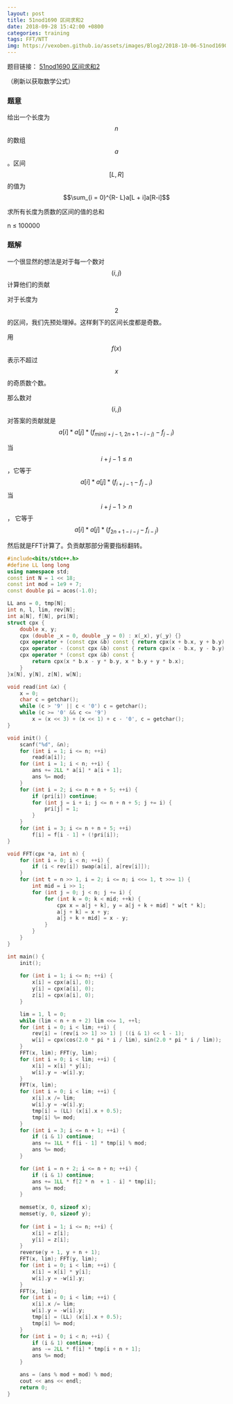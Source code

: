 ```yaml
---
layout: post
title: 51nod1690 区间求和2
date: 2018-09-28 15:42:00 +0800
categories: training
tags: FFT/NTT
img: https://vexoben.github.io/assets/images/Blog2/2018-10-06-51nod1690-区间求和2.png
---
```


题目链接： [51nod1690 区间求和2][1]

（刷新以获取数学公式）

### **题意**

给出一个长度为$$n$$的数组$$a$$。区间$$[L,R]$$的值为 $$\sum_{i = 0}^{R- L}a[L + i]a[R-i]$$

求所有长度为质数的区间的值的总和

n ≤ 100000

### **题解**

一个很显然的想法是对于每一个数对$$(i, j)$$计算他们的贡献

对于长度为$$2$$的区间，我们先预处理掉。这样剩下的区间长度都是奇数。

用$$f(x)$$表示不超过$$x$$的奇质数个数。

那么数对$$(i,j)$$对答案的贡献就是 $$a[i]*a[j]*(f_{min(i + j - 1,\ 2n + 1 - i - j)} -f_{j - i})$$

当$$i + j - 1 ≤ n$$，它等于$$a[i] * a[j] * (f_{i + j - 1} - f_{j - i})$$
当$$i + j - 1 > n$$， 它等于$$a[i] * a[j] * (f_{2n + 1 - i - j} - f_{i - j})$$

然后就是FFT计算了。负贡献那部分需要指标翻转。

```cpp
#include<bits/stdc++.h>
#define LL long long
using namespace std;
const int N = 1 << 18;
const int mod = 1e9 + 7;
const double pi = acos(-1.0);

LL ans = 0, tmp[N];
int n, l, lim, rev[N];
int a[N], f[N], pri[N];
struct cpx {
	double x, y;
	cpx (double _x = 0, double _y = 0) : x(_x), y(_y) {}
	cpx operator + (const cpx &b) const { return cpx(x + b.x, y + b.y); }
	cpx operator - (const cpx &b) const { return cpx(x - b.x, y - b.y); }
	cpx operator * (const cpx &b) const {
		return cpx(x * b.x - y * b.y, x * b.y + y * b.x);
	}
}x[N], y[N], z[N], w[N];

void read(int &x) {
	x = 0;
	char c = getchar();
	while (c > '9' || c < '0') c = getchar();
	while (c >= '0' && c <= '9')
		x = (x << 3) + (x << 1) + c - '0', c = getchar();
}

void init() {
	scanf("%d", &n);
	for (int i = 1; i <= n; ++i)
		read(a[i]);
	for (int i = 1; i < n; ++i) {
		ans += 2LL * a[i] * a[i + 1];
		ans %= mod;
	}
	for (int i = 2; i <= n + n + 5; ++i) {
		if (pri[i]) continue;
		for (int j = i + i; j <= n + n + 5; j += i) {
			pri[j] = 1;
		}
	}
	for (int i = 3; i <= n + n + 5; ++i)
		f[i] = f[i - 1] + (!pri[i]);
}

void FFT(cpx *a, int n) {
	for (int i = 0; i < n; ++i) {
		if (i < rev[i]) swap(a[i], a[rev[i]]);
	}
	for (int t = n >> 1, i = 2; i <= n; i <<= 1, t >>= 1) {
		int mid = i >> 1;
		for (int j = 0; j < n; j += i) {
			for (int k = 0; k < mid; ++k) {
				cpx x = a[j + k], y = a[j + k + mid] * w[t * k];
				a[j + k] = x + y;
				a[j + k + mid] = x - y;
			}
		}
	}
}

int main() {
	init();
	
	for (int i = 1; i <= n; ++i) {
		x[i] = cpx(a[i], 0);
		y[i] = cpx(a[i], 0);
		z[i] = cpx(a[i], 0);
	}

	lim = 1, l = 0;
	while (lim < n + n + 2) lim <<= 1, ++l;
	for (int i = 0; i < lim; ++i) {
		rev[i] = (rev[i >> 1] >> 1) | ((i & 1) << l - 1);
		w[i] = cpx(cos(2.0 * pi * i / lim), sin(2.0 * pi * i / lim));
	}
	FFT(x, lim); FFT(y, lim); 	
	for (int i = 0; i < lim; ++i) {
		x[i] = x[i] * y[i];
		w[i].y = -w[i].y;
	}
	FFT(x, lim);
	for (int i = 0; i < lim; ++i) {
		x[i].x /= lim;
		w[i].y = -w[i].y;
		tmp[i] = (LL) (x[i].x + 0.5);
		tmp[i] %= mod;
	}
	for (int i = 3; i <= n + 1; ++i) {
		if (i & 1) continue;
		ans += 1LL * f[i - 1] * tmp[i] % mod;
		ans %= mod;
	}

	for (int i = n + 2; i <= n + n; ++i) {
		if (i & 1) continue;
		ans += 1LL * f[2 * n  + 1 - i] * tmp[i];
		ans %= mod;
	}
	
	memset(x, 0, sizeof x);
	memset(y, 0, sizeof y);
	
	for (int i = 1; i <= n; ++i) {
		x[i] = z[i];
		y[i] = z[i];
	}
	reverse(y + 1, y + n + 1);
	FFT(x, lim); FFT(y, lim);
	for (int i = 0; i < lim; ++i) {
		x[i] = x[i] * y[i];
		w[i].y = -w[i].y;
	}
	FFT(x, lim);
	for (int i = 0; i < lim; ++i) {
		x[i].x /= lim;
		w[i].y = -w[i].y;
		tmp[i] = (LL) (x[i].x + 0.5);
		tmp[i] %= mod;
	}
	for (int i = 0; i < n; ++i) {
		if (i & 1) continue;
		ans -= 2LL * f[i] * tmp[i + n + 1];
		ans %= mod;
	}

	ans = (ans % mod + mod) % mod;
	cout << ans << endl;
	return 0;
}
```

[1]:https://www.51nod.com/onlineJudge/questionCode.html#!problemId=1690